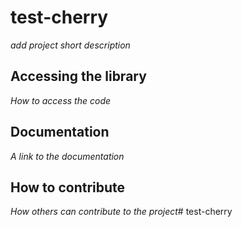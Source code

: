 # test-cherry

*add project short description*

## Accessing the library

*How to access the code*

## Documentation

*A link to the documentation*

## How to contribute

*How others can contribute to the project*# test-cherry
